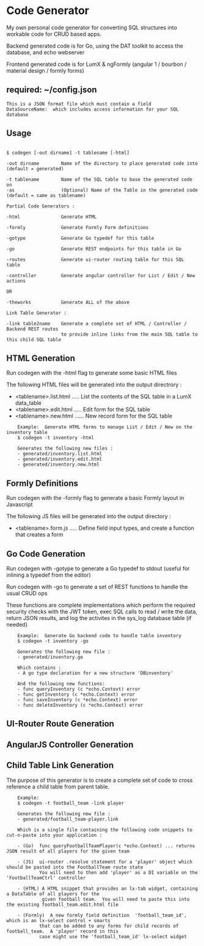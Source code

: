 # Code Generator

My own personal code generator for converting SQL structures into workable code
for CRUD based apps.

Backend generated code is for Go, using the DAT toolkit to access the database, and echo webserver

Frontend generated code is for LumX & ngFormly (angular 1 / bourbon / material design / formly forms)


## required:  ~/config.json 
	This is a JSON format file which must contain a field
	DataSourceName:  which includes access information for your SQL database

## Usage

```

$ codegen [-out dirname] -t tablename [-html]

-out dirname		Name of the directory to place generated code into (default = generated)

-t tablename		Name of the SQL table to base the generated code on
-as 				(Optional) Name of the Table in the generated code (default = same as tablename)

Partial Code Generators :

-html  				Generate HTML

-formly 			Generate Formly Form definitions 

-gotype				Generate Go typedef for this table

-go					Generate REST endpoints for this table in Go

-routes				Generate ui-router routing table for this SQL table

-controller			Generate angular controller for List / Edit / New actions

OR

-theworks			Generate ALL of the above

Link Table Generator :

-link table2name	Generate a complete set of HTML / Controller / Backend REST routes
					to provide inline links from the main SQL table to this child SQL table

```


## HTML Generation

Run codegen with the -html flag to generate some basic HTML files

The following HTML files will be generated into the output directrory :

- &lt;tablename&gt;.list.html .....	List the contents of the SQL table in a LumX data_table
- &lt;tablename&gt;.edit.html .....	Edit form for the SQL table
- &lt;tablename&gt;.new.html ......	New record form for the SQL table

```
	Example:  Generate HTML forms to manage List / Edit / New on the inventory table
	$ codegen -t inventory -html
	
	Generates the following new files :
	- generated/inventory.list.html
	- generated/inventory.edit.html
	- generated/inventory.new.html
```

## Formly Definitions

Run codegen with the -formly flag to generate a basic Formly layout in Javascript

The following JS files will be generated into the output directory :

- &lt;tablename&gt;.form.js .....	Define field input types, and create a function that creates a form

## Go Code Generation

Run codegen with -gotype to generate a Go typedef to stdout (useful for inlining a typedef from the editor)

Run codegen with -go to generate a set of REST functions to handle the usual CRUD ops

These functions are complete implementations which perform the required security checks with the JWT token,
exec SQL calls to read / write the data, return JSON results, and log the activites in the
sys_log database table (if needed)

```
	Example:  Generate Go backend code to handle table inventory
	$ codegen -t inventory -go
	
	Generates the following new file :
	- generated/inventory.go

	Which contains :
	- A go type declaration for a new structure 'DBinventory' 

	And the following new functions:
	- func queryInventory (c *echo.Context) error
	- func getInventory (c *echo.Context) error
	- func saveInventory (c *echo.Context) error
	- func deleteInventory (c *echo.Context) error

```

## UI-Router Route Generation

## AngularJS Controller Generation


## Child Table Link Generation

The purpose of this generator is to create a complete set of code to cross reference a child table from parent 
table.

```
	Example:  
	$ codegen -t football_team -link player

	Generates the following new file :
	- generated/football_team-player.link

	Which is a single file containing the following code snippets to cut-n-paste into your application :

	- (Go)  func queryFootballTeamPlayer(c *echo.Context) ... returns JSON result of all players for the given team

	- (JS)  ui-router .resolve statement for a 'player' object which should be pasted into the FootballTeam route state
		    You will need to then add 'player' as a DI variable on the 'FootballTeamCtrl' controller

	- (HTML) A HTML snippet that provides an lx-tab widget, containing a DataTable of all players for the
			 given football team.  You will need to paste this into the existing football_team.edit.html file

	- (Formly)	A new formly field definition  'football_team_id', which is an lx-select control + smarts
			that can be added to any forms for child records of football_team.  A 'player' record in this
			case might use the 'football_team_id' lx-select widget

```
